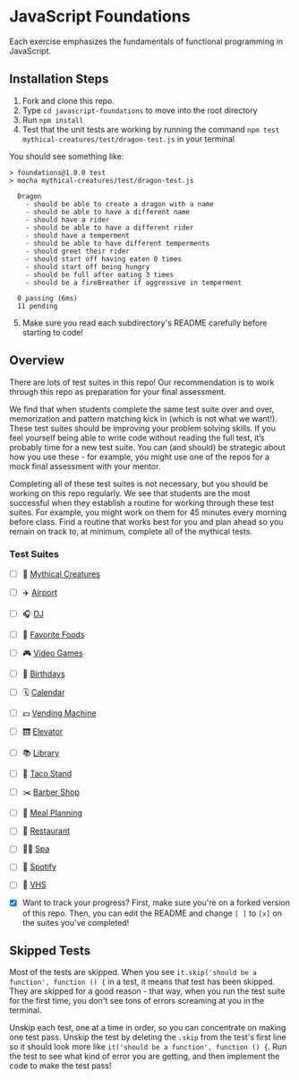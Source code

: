 # JavaScript Foundations

Each exercise emphasizes the fundamentals of functional programming in JavaScript.

## Installation Steps

1. Fork and clone this repo.
2. Type `cd javascript-foundations` to move into the root directory
3. Run `npm install`
4. Test that the unit tests are working by running the command `npm test mythical-creatures/test/dragon-test.js` in your terminal

You should see something like:

```shell
> foundations@1.0.0 test
> mocha mythical-creatures/test/dragon-test.js

  Dragon
    - should be able to create a dragon with a name
    - should be able to have a different name
    - should have a rider
    - should be able to have a different rider
    - should have a temperment
    - should be able to have different temperments
    - should greet their rider
    - should start off having eaten 0 times
    - should start off being hungry
    - should be full after eating 3 times
    - should be a fireBreather if aggressive in temperment

  0 passing (6ms)
  11 pending
```
5. Make sure you read each subdirectory's README carefully before starting to code!

## Overview

There are lots of test suites in this repo! Our recommendation is to work through this repo as preparation for your final assessment.  
  
We find that when students complete the same test suite over and over, memorization and pattern matching kick in (which is not what we want!). These test suites should be improving your problem solving skills. If you feel yourself being able to write code without reading the full test, it’s probably time for a new test suite. You can (and should) be strategic about how you use these - for example, you might use one of the repos for a mock final assessment with your mentor.

Completing all of these test suites is not necessary, but you should be working on this repo regularly. We see that students are the most successful when they establish a routine for working through these test suites. For example, you might work on them for 45 minutes every morning before class. Find a routine that works best for you and plan ahead so you remain on track to, at minimum, complete all of the mythical tests.

### Test Suites
- [ ] 🧚 ‍[Mythical Creatures](./mythical-creatures)
- [ ] ✈️ [Airport](./airport)
- [ ] 🎧 [DJ](./dj)
- [ ] 🍔 [Favorite Foods](./favorite-foods)
- [ ] 🎮 [Video Games](./video-games/)
- [ ] 🎂 [Birthdays](./birthdays)
- [ ] 🗓 [Calendar](./calendar/)
- [ ] 💵 [Vending Machine](./dollar-store-vending-machine/)
- [ ] 🛗 [Elevator](./elevator/)
- [ ] 📚 [Library](./library)
- [ ] 🌮 [Taco Stand](./tacoStand/)
- [ ] ✂️ [Barber Shop](./barber-shop/)
- [ ] 🥗 [Meal Planning](./meal-planning/)
- [ ] 🍜 [Restaurant](./restaurant/)
- [ ] 🧖‍♀️ [Spa](./spa/)
- [ ] 🎵 [Spotify](./spotify/)
- [ ] 📼 [VHS](./vhs/)

- [x] Want to track your progress? First, make sure you're on a forked version of this repo. Then, you can edit the README and change `[ ]` to `[x]` on the suites you've completed!

## Skipped Tests

Most of the tests are skipped. When you see `it.skip('should be a function', function () {` in a test, it means that test has been skipped. They are skipped for a good reason - that way, when you run the test suite for the first time, you don't see tons of errors screaming at you in the terminal.

Unskip each test, one at a time in order, so you can concentrate on making one test pass. Unskip the test by deleting the `.skip` from the test's first line so it should look more like `it('should be a function', function () {`. Run the test to see what kind of error you are getting, and then implement the code to make the test pass!

